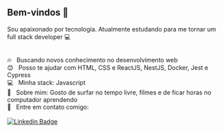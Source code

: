 ## Bem-vindos :wave:
Sou apaixonado por tecnologia.
Atualmente estudando para me tornar um full stack developer :computer:

 <br/> :fire: &nbsp; Buscando novos conhecimento no desenvolvimento web
 <br/> :blush: &nbsp; Posso te ajudar com HTML, CSS e ReactJS, NestJS, Docker, Jest e Cypress
 <br/> :computer: &nbsp; Minha stack: Javascript
 <br/> 💬  &nbsp; Sobre mim: Gosto de surfar no tempo livre, filmes e de ficar horas no computador aprendendo
 <br/> :email: &nbsp; Entre em contato comigo: 
 <br/><br/>[![Linkedin Badge](https://img.shields.io/badge/-LinkedIn-blue?style=flat-square&logo=Linkedin&logoColor=white&link=https://www.linkedin.com/in/elvesbd/)](https://www.linkedin.com/in/elvesbd/)

<!--
**elvesbd/elvesbd** is a ✨ _special_ ✨ repository because its `README.md` (this file) appears on your GitHub profile.


-->
